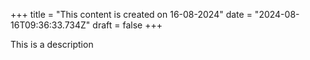 +++
title = "This content is created on 16-08-2024"
date = "2024-08-16T09:36:33.734Z"
draft = false
+++

  This is a description
        